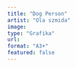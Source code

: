 ```yaml
---
title: "Dog Person"
artist: "Ola szmida"
image:
type: "Grafika"
url:
format: "A3+"
featured: false
---
```

